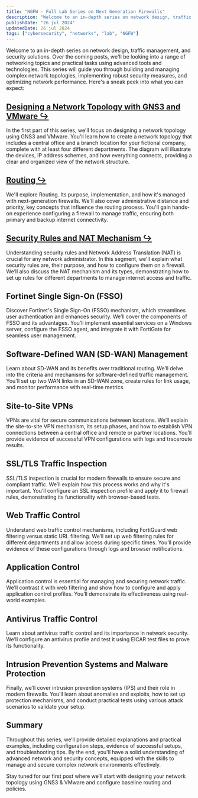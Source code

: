 ```yaml
---
title: "NGFW - Full Lab Series on Next Generation Firewalls"
description: "Welcome to an in-depth series on network design, traffic management, and security solutions."
publishDate: "26 jul 2024"
updatedDate: 26 jul 2024
tags: ["cybersecurity", "networks", "lab", "NGFW"]
---
```


Welcome to an in-depth series on network design, traffic management, and security solutions. Over the coming posts, we'll be looking into a range of networking topics and practical tasks using advanced tools and technologies. This series will guide you through building and managing complex network topologies, implementing robust security measures, and optimizing network performance. Here's a sneak peek into what you can expect:

## [Designing a Network Topology with GNS3 and VMware ↪](https://marink.me/posts/topology/)
In the first part of this series, we'll focus on designing a network topology using GNS3 and VMware. You'll learn how to create a network topology that includes a central office and a branch location for your fictional company, complete with at least four different departments. The diagram will illustrate the devices, IP address schemes, and how everything connects, providing a clear and organized view of the network structure.

## [Routing ↪](https://marink.me/posts/topology/)
We'll explore Routing. Its purpose, implementation, and how it's managed with next-generation firewalls. We'll also cover administrative distance and priority, key concepts that influence the routing process. You'll gain hands-on experience configuring a firewall to manage traffic, ensuring both primary and backup internet connectivity.

## [Security Rules and NAT Mechanism ↪](https://marink.me/posts/topology/)
Understanding security rules and Network Address Translation (NAT) is crucial for any network administrator. In this segment, we'll explain what security rules are, their purpose, and how to configure them on a firewall. We’ll also discuss the NAT mechanism and its types, demonstrating how to set up rules for different departments to manage internet access and traffic.

## Fortinet Single Sign-On (FSSO) 
Discover Fortinet's Single Sign-On (FSSO) mechanism, which streamlines user authentication and enhances security. We’ll cover the components of FSSO and its advantages. You’ll implement essential services on a Windows server, configure the FSSO agent, and integrate it with FortiGate for seamless user management.

## Software-Defined WAN (SD-WAN) Management
Learn about SD-WAN and its benefits over traditional routing. We’ll delve into the criteria and mechanisms for software-defined traffic management. You'll set up two WAN links in an SD-WAN zone, create rules for link usage, and monitor performance with real-time metrics.

## Site-to-Site VPNs
VPNs are vital for secure communications between locations. We’ll explain the site-to-site VPN mechanism, its setup phases, and how to establish VPN connections between a central office and remote or partner locations. You’ll provide evidence of successful VPN configurations with logs and traceroute results.

## SSL/TLS Traffic Inspection
SSL/TLS inspection is crucial for modern firewalls to ensure secure and compliant traffic. We’ll explain how this process works and why it's important. You’ll configure an SSL inspection profile and apply it to firewall rules, demonstrating its functionality with browser-based tests.

## Web Traffic Control
Understand web traffic control mechanisms, including FortiGuard web filtering versus static URL filtering. We’ll set up web filtering rules for different departments and allow access during specific times. You’ll provide evidence of these configurations through logs and browser notifications.

## Application Control
Application control is essential for managing and securing network traffic. We’ll contrast it with web filtering and show how to configure and apply application control profiles. You’ll demonstrate its effectiveness using real-world examples.

## Antivirus Traffic Control
Learn about antivirus traffic control and its importance in network security. We’ll configure an antivirus profile and test it using EICAR test files to prove its functionality.

## Intrusion Prevention Systems and Malware Protection
Finally, we’ll cover intrusion prevention systems (IPS) and their role in modern firewalls. You’ll learn about anomalies and exploits, how to set up protection mechanisms, and conduct practical tests using various attack scenarios to validate your setup.

## Summary
Throughout this series, we’ll provide detailed explanations and practical examples, including configuration steps, evidence of successful setups, and troubleshooting tips. By the end, you'll have a solid understanding of advanced network and security concepts, equipped with the skills to manage and secure complex network environments effectively.

Stay tuned for our first post where we’ll start with designing your network topology using GNS3 & VMware and configure baseline routing and policies.